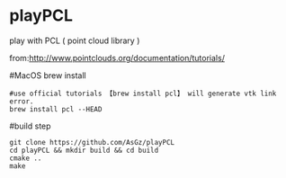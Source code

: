 # playPCL
play with PCL ( point cloud library )

from:http://www.pointclouds.org/documentation/tutorials/

#MacOS brew install
```shell
#use official tutorials 【brew install pcl】 will generate vtk link error.
brew install pcl --HEAD
```


#build step

```shell
git clone https://github.com/AsGz/playPCL
cd playPCL && mkdir build && cd build
cmake ..
make
```
